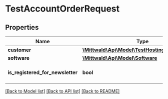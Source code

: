 # TestAccountOrderRequest

## Properties
Name | Type | Description | Notes
------------ | ------------- | ------------- | -------------
**customer** | [**\Mittwald\Api\Model\TestHostingOrderCustomer**](TestHostingOrderCustomer.md) |  | 
**software** | [**\Mittwald\Api\Model\Software**](Software.md) |  | [optional] 
**is_registered_for_newsletter** | **bool** |  | [optional] [default to false]

[[Back to Model list]](../../README.md#documentation-for-models) [[Back to API list]](../../README.md#documentation-for-api-endpoints) [[Back to README]](../../README.md)

